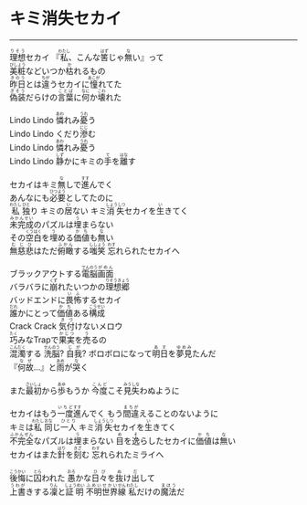 # キミ消失セカイ
---
<lyric>
<ruby>理想<rt>りそう</rt></ruby>セカイ 『<ruby>私<rt>わたし</rt></ruby>、こんな<ruby>筈<rt>はず</rt></ruby>じゃ<ruby>無<rt>な</rt></ruby>い』って<br/>
<ruby>美粧<rt>びしょう</rt></ruby>などいつか<ruby>枯<rt>か</rt></ruby>れるもの<br/>
<ruby>昨日<rt>きのう</rt></ruby>とは<ruby>違<rt>ちが</rt></ruby>うセカイに<ruby>憧<rt>あこが</rt></ruby>れてた<br/>
<ruby>偽装<rt>ぎそう</rt></ruby>だらけの<ruby>言葉<rt>ことば</rt></ruby>に<ruby>何<rt>なに</rt></ruby>か<ruby>壊<rt>こわ</rt></ruby>れた<br/>
<br/>
Lindo Lindo <ruby>憐<rt>あわ</rt></ruby>れみ<ruby>憂<rt>うれ</rt></ruby>う<br/>
Lindo Lindo くだり<ruby>滲<rt>にじ</rt></ruby>む<br/>
Lindo Lindo <ruby>憐<rt>あわ</rt></ruby>れみ<ruby>憂<rt>うれ</rt></ruby>う<br/>
Lindo Lindo <ruby>静<rt>しず</rt></ruby>かにキミの<ruby>手<rt>て</rt></ruby>を<ruby>離<rt>はな</rt></ruby>す<br/>
<br/>
セカイはキミ<ruby>無<rt>な</rt></ruby>しで<ruby>進<rt>すす</rt></ruby>んでく<br/>
あんなにも<ruby>必要<rt>ひつよう</rt></ruby>としてたのに<br/>
<ruby>私<rt>わたし</rt></ruby> <ruby>独<rt>ひと</rt></ruby>り キミの<ruby>居<rt>い</rt></ruby>ない キミ<ruby>消失<rt>しょうしつ</rt></ruby>セカイを<ruby>生<rt>い</rt></ruby>きてく<br/>
<ruby>未完成<rt>みかんせい</rt></ruby>のパズルは<ruby>埋<rt>う</rt></ruby>まらない<br/>
その<ruby>空白<rt>くうはく</rt></ruby>を<ruby>埋<rt>う</rt></ruby>める<ruby>価値<rt>かち</rt></ruby>も<ruby>無<rt>な</rt></ruby>い<br/>
<ruby>無慈悲<rt>むじひ</rt></ruby>はただ<ruby>俯瞰<rt>ふかん</rt></ruby>する<ruby>嗤笑<rt>ししょう</rt></ruby> <ruby>忘<rt>わす</rt></ruby>れられたセカイへ<br/>
<br/>
ブラックアウトする<ruby>電脳<rt>でんのう</rt></ruby><ruby>画面<rt>がめん</rt></ruby><br/>
バラバラに<ruby>崩<rt>くず</rt></ruby>れたいつかの<ruby>理想郷<rt>りそうきょう</rt></ruby><br/>
バッドエンドに<ruby>畏怖<rt>いふ</rt></ruby>するセカイ<br/>
<ruby>誰<rt>だれ</rt></ruby>かにとって<ruby>価値<rt>かち</rt></ruby>ある<ruby>構成<rt>こうせい</rt></ruby><br/>
Crack Crack <ruby>気付<rt>きづ</rt></ruby>けないメロウ<br/>
<ruby>巧<rt>たく</rt></ruby>みなTrapで<ruby>果実<rt>かじつ</rt></ruby>を<ruby>売<rt>う</rt></ruby>るの<br/>
<ruby>混濁<rt>こんだく</rt></ruby>する <ruby>洗脳<rt>せんのう</rt></ruby>? <ruby>自我<rt>じが</rt></ruby>? ボロボロになって<ruby>明日<rt>あす</rt></ruby>を<ruby>夢見<rt>ゆめみ</rt></ruby>たんだ<br/>
『<ruby>何故<rt>なぜ</rt></ruby>…』と<ruby>雨<rt>あめ</rt></ruby>が<ruby>哭<rt>な</rt></ruby>く<br/>
<br/>
また<ruby>最初<rt>さいしょ</rt></ruby>から<ruby>歩<rt>あゆ</rt></ruby>もうか <ruby>今度<rt>こんど</rt></ruby>こそ<ruby>見失<rt>みうしな</rt></ruby>わぬように<br/>
<br/>
セカイはもう<ruby>一度<rt>いちど</rt></ruby><ruby>進<rt>すす</rt></ruby>んでく もう<ruby>間違<rt>まちが</rt></ruby>えることのないように<br/>
キミは<ruby>私<rt>わたし</rt></ruby> <ruby>同<rt>おな</rt></ruby>じ<ruby>一人<rt>ひとり</rt></ruby> キミ<ruby>消失<rt>しょうしつ</rt></ruby>セカイを<ruby>生<rt>い</rt></ruby>きてく<br/>
<ruby>不完全<rt>ふかんぜん</rt></ruby>なパズルは<ruby>埋<rt>う</rt></ruby>まらない <ruby>目<rt>め</rt></ruby>を<ruby>逸<rt>そ</rt></ruby>らしたセカイに<ruby>価値<rt>かち</rt></ruby>は<ruby>無<rt>な</rt></ruby>い<br/>
セカイはまた<ruby>針<rt>はり</rt></ruby>を<ruby>刻<rt>きざ</rt></ruby>む <ruby>忘<rt>わす</rt></ruby>れられたミライへ<br/>
<br/>
<ruby>後悔<rt>こうかい</rt></ruby>に<ruby>囚<rt>とら</rt></ruby>われた <ruby>愚<rt>おろ</rt></ruby>かな<ruby>日々<rt>ひび</rt></ruby>を<ruby>抜<rt>ぬ</rt></ruby>け<ruby>出<rt>だ</rt></ruby>して<br/>
<ruby>上書<rt>うわが</rt></ruby>きする<ruby>凜<rt>りん</rt></ruby>と<ruby>証明<rt>しょうめい</rt></ruby> <ruby>不明<rt>ふめい</rt></ruby><ruby>世界<rt>せかい</rt></ruby><ruby>線<rt>せん</rt></ruby> <ruby>私<rt>わたし</rt></ruby>だけの<ruby>魔法<rt>まほう</rt></ruby>だ<br/>
</lyric>
